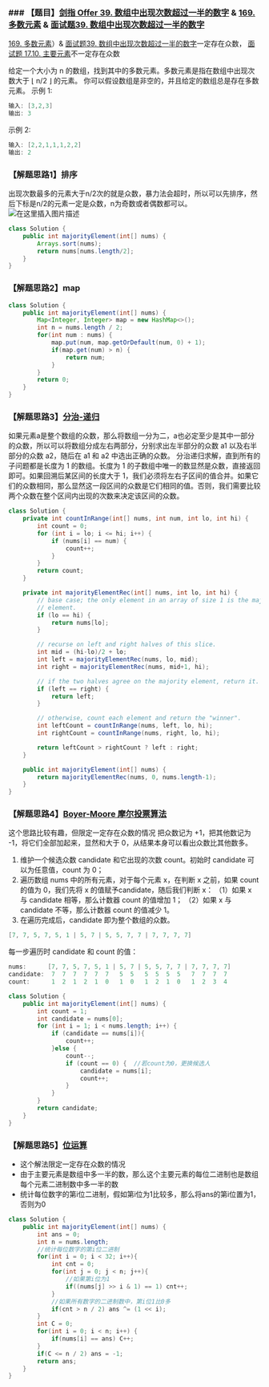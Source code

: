 ### ### 【题目】[剑指 Offer 39. 数组中出现次数超过一半的数字](https://leetcode-cn.com/problems/shu-zu-zhong-chu-xian-ci-shu-chao-guo-yi-ban-de-shu-zi-lcof/submissions/) & [169. 多数元素](https://leetcode-cn.com/problems/majority-element/) & [面试题39. 数组中出现次数超过一半的数字](https://leetcode-cn.com/problems/shu-zu-zhong-chu-xian-ci-shu-chao-guo-yi-ban-de-shu-zi-lcof/submissions/)
[169. 多数元素](https://leetcode-cn.com/problems/majority-element/)）& [面试题39. 数组中出现次数超过一半的数字](https://leetcode-cn.com/problems/shu-zu-zhong-chu-xian-ci-shu-chao-guo-yi-ban-de-shu-zi-lcof/submissions/)一定存在众数， [面试题 17.10. 主要元素](https://leetcode-cn.com/problems/find-majority-element-lcci/)不一定存在众数

给定一个大小为 n 的数组，找到其中的多数元素。多数元素是指在数组中出现次数大于 ⌊ n/2 ⌋ 的元素。
你可以假设数组是非空的，并且给定的数组总是存在多数元素。 
示例 1:

```java
输入: [3,2,3]
输出: 3
```

示例 2:

```java
输入: [2,2,1,1,1,2,2]
输出: 2
```

### 【解题思路1】排序
出现次数最多的元素大于n/2次的就是众数，暴力法会超时，所以可以先排序，然后下标是n/2的元素一定是众数，n为奇数或者偶数都可以。
![在这里插入图片描述](https://img-blog.csdnimg.cn/2020031322280181.png?x-oss-process=image/watermark,type_ZmFuZ3poZW5naGVpdGk,shadow_10,text_aHR0cHM6Ly9ibG9nLmNzZG4ubmV0L1h1bkNpeQ==,size_16,color_FFFFFF,t_70)
```java
class Solution {
    public int majorityElement(int[] nums) {
        Arrays.sort(nums);
        return nums[nums.length/2];
    }
}
```

### 【解题思路2】map

```java
class Solution {
    public int majorityElement(int[] nums) {
        Map<Integer, Integer> map = new HashMap<>();
        int n = nums.length / 2;
        for(int num : nums) {
            map.put(num, map.getOrDefault(num, 0) + 1);
            if(map.get(num) > n) {
                return num;
            }
        }
        return 0;
    }
}
```

### 【解题思路3】[分治-递归](https://leetcode-cn.com/problems/majority-element/solution/duo-shu-yuan-su-by-leetcode-solution/)
如果元素a是整个数组的众数，那么将数组一分为二，a也必定至少是其中一部分的众数，所以可以将数组分成左右两部分，分别求出左半部分的众数 a1 以及右半部分的众数 a2，随后在 a1 和 a2 中选出正确的众数。
分治递归求解，直到所有的子问题都是长度为 1 的数组。长度为 1 的子数组中唯一的数显然是众数，直接返回即可。如果回溯后某区间的长度大于 1，我们必须将左右子区间的值合并。如果它们的众数相同，那么显然这一段区间的众数是它们相同的值。否则，我们需要比较两个众数在整个区间内出现的次数来决定该区间的众数。
```java
class Solution {
    private int countInRange(int[] nums, int num, int lo, int hi) {
        int count = 0;
        for (int i = lo; i <= hi; i++) {
            if (nums[i] == num) {
                count++;
            }
        }
        return count;
    }

    private int majorityElementRec(int[] nums, int lo, int hi) {
        // base case; the only element in an array of size 1 is the majority
        // element.
        if (lo == hi) {
            return nums[lo];
        }

        // recurse on left and right halves of this slice.
        int mid = (hi-lo)/2 + lo;
        int left = majorityElementRec(nums, lo, mid);
        int right = majorityElementRec(nums, mid+1, hi);

        // if the two halves agree on the majority element, return it.
        if (left == right) {
            return left;
        }

        // otherwise, count each element and return the "winner".
        int leftCount = countInRange(nums, left, lo, hi);
        int rightCount = countInRange(nums, right, lo, hi);

        return leftCount > rightCount ? left : right;
    }

    public int majorityElement(int[] nums) {
        return majorityElementRec(nums, 0, nums.length-1);
    }
}
```
### 【解题思路4】[Boyer-Moore 摩尔投票算法](https://leetcode-cn.com/problems/majority-element/solution/duo-shu-yuan-su-by-leetcode-solution/)
这个思路比较有趣，但限定一定存在众数的情况
把众数记为 +1，把其他数记为 -1，将它们全部加起来，显然和大于 0，从结果本身可以看出众数比其他数多。
1. 维护一个候选众数 candidate 和它出现的次数 count。初始时 candidate 可以为任意值，count 为 0；
 2. 遍历数组 nums 中的所有元素，对于每个元素 x，在判断 x 之前，如果 count 的值为 0，我们先将 x 的值赋予candidate，随后我们判断 x：
（1）如果 x 与 candidate 相等，那么计数器 count 的值增加 1；
（2）如果 x 与 candidate 不等，那么计数器 count 的值减少 1。
3. 在遍历完成后，candidate 即为整个数组的众数。
```java
[7, 7, 5, 7, 5, 1 | 5, 7 | 5, 5, 7, 7 | 7, 7, 7, 7]
```
每一步遍历时 candidate 和 count 的值：

```java
nums:      [7, 7, 5, 7, 5, 1 | 5, 7 | 5, 5, 7, 7 | 7, 7, 7, 7]
candidate:  7  7  7  7  7  7   5  5   5  5  5  5   7  7  7  7
count:      1  2  1  2  1  0   1  0   1  2  1  0   1  2  3  4
```

```java
class Solution {
    public int majorityElement(int[] nums) {
        int count = 1;
        int candidate = nums[0];
        for (int i = 1; i < nums.length; i++) {
            if (candidate == nums[i]){
                count++;
            }else {
                count--;
                if (count == 0) {  //若count为0，更换候选人
                    candidate = nums[i];
                    count++;
                }
            }
        }
        return candidate;
    }
}
```
### 【解题思路5】[位运算](https://leetcode-cn.com/problems/find-majority-element-lcci/solution/zhu-yao-yuan-su-mo-er-tou-piao-wei-yun-suan-fen-zh/)
- 这个解法限定一定存在众数的情况
- 由于主要元素是数组中多一半的数，那么这个主要元素的每位二进制也是数组每个元素二进制数中多一半的数
- 统计每位数字的第i位二进制，假如第i位为1比较多，那么将ans的第i位置为1，否则为0

```java
class Solution {
    public int majorityElement(int[] nums) {
        int ans = 0;
        int n = nums.length;
        //统计每位数字的第i位二进制
        for(int i = 0; i < 32; i++){
            int cnt = 0;
            for(int j = 0; j < n; j++){
                //如果第i位为1
                if((nums[j] >> i & 1) == 1) cnt++;
            }
            //如果所有数字的二进制数中，第i位1比0多
            if(cnt > n / 2) ans ^= (1 << i);
        }
        int C = 0;
        for(int i = 0; i < n; i++) {
            if(nums[i] == ans) C++;
        }
        if(C <= n / 2) ans = -1;
        return ans;
    }
}
```